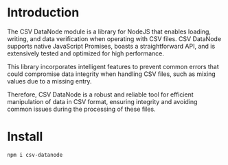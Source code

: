 # Introduction

The CSV DataNode module is a library for NodeJS that enables loading, writing, and data verification when operating with CSV files. CSV DataNode supports native JavaScript Promises, boasts a straightforward API, and is extensively tested and optimized for high performance.

This library incorporates intelligent features to prevent common errors that could compromise data integrity when handling CSV files, such as mixing values due to a missing entry.

Therefore, CSV DataNode is a robust and reliable tool for efficient manipulation of data in CSV format, ensuring integrity and avoiding common issues during the processing of these files.

# Install
```
npm i csv-datanode
```